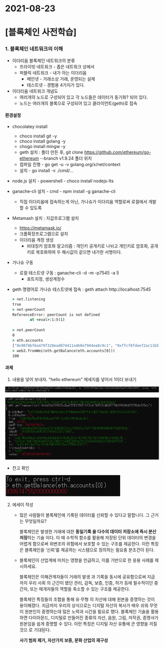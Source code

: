 # 2021-08-23

# [블록체인 사전학습]

### 1. 블록체인 네트워크의 이해

- 이더리움 블록체인 네트워크의 분류
  - 프라이빗 네트워크 - 좁은 네트워크 상에서
  - 퍼블릭 네트워크 - 내가 아는 이더리움
    - 메인넷 - 거래소상 거래, 운영되는 실제
    - 테스트넷 - 경험용 4가지가 있다.
- 이더리움 네트워크 개념도
  - 여러개의 노드로 구성되어 있고 각 노드들은 데이터가 동기화? 되어 있다.
  - 노드는 여러개의 블록으로 구성되어 있고 클라이언트(geth)로 접속



#### 환경설정

- chocolatey install

  - choco install git -y
  - choco install golang -y
  - chogo install mingw -y
  - geth 설치 : 폴더 만든 후, git clone https://github.com/ethereum/go-ethereum --branch v1.9.24 폴더 위치
  - 컴파일 진행 - go get -u -v golang.org/x/net/context
  - 설치 - go install -v ./cmd/...

- node.js 설치 - powershell - choco install nodejs-lts

- ganache-cli 설치 - cmd - npm install -g ganache-cli

  - 직접 이더리움에 접속하는게 아닌, 가나슈가 이더리움 역할로써 로컬에서 개발할 수 있도록

- Metamash 설치 : 지갑프로그램 설치

  - https://metamask.io/
  - 크롬확장프로그램으로 설치
  - 이더리움 계정 생성
    - 비대칭키 암호화 알고리즘 : 개인키 공개키로 나뉘고 개인키로 암호화, 공개키로 복호화하여 두 해시값이 같으면 내가한 서명이다.

- 가나슈 구동

  - 로컬 테스트넷 구동 : ganache-cli -d -m -p7545 -a 5
    - 포트지정, 생성계정수

- geth 명령어로 가나슈 테스트넷에 접속 : geth attach http://localhost:7545

  ```cmd
  > net.listening
  true
  > net-peerCount
  ReferenceError: peerCount is not defined
          at <eval>:1:5(1)
  
  > net.peerCount
  0
  > eth.accounts
  ["0x90f8bf6a479f320ead074411a4b0e7944ea8c9c1", "0xffcf8fdee72ac11b5c542428b35eef5769c409f0", "0x22d491bde2303f2f43325b2108d26f1eaba1e32b", "0xe11ba2b4d45eaed5996cd0823791e0c93114882d", "0xd03ea8624c8c5987235048901fb614fdca89b117"]
  > web3.fromWei(eth.getBalance(eth.accounts[0]))
  100
  ```

  

#### 과제

1. 내용을 넣어 보내자. "hello ethereum" 메세지를 넣어서 1이더 보내기

![image-20210823132247487](2021-08-23[블록체인].assets/image-20210823132247487.png)

![image-20210823133052376](2021-08-23[블록체인].assets/image-20210823133052376.png)

- 잔고 확인

![image-20210823134235995](2021-08-23[블록체인].assets/image-20210823134235995.png)

2. 에세이 작성

   - 많은 사람들이 블록체인에 기록된 데이터를 신뢰할 수 있다고 말합니다. 그 근거는 무엇일까요?

     블록체인은 발생한 거래에 대한 **동일기록 을 다수의 데이터 저장소에 즉시 분산 저장**하는 기술 이다. 이 때 수학적 함수를 활용해 저장된 단위 데이터의 변경을 어렵게 함으로써 위변조의 위험에서 보호할 수 있는 구조를 제공한다. 이런 특징은 블록체인을 ‘신뢰’를 제공하는 시스템으로 정의하는 필요충 분조건이 된다. 

   - 블록체인이 산업계에 미치는 영향을 언급하고, 이를 기반으로 한 응용 사례를 제시하세요.

     블록체인은 이해관계자들이 거래의 발생 과 기록을 동시에 공유함으로써 지금까지 우리 사회 의 근간이 됐던 관리, 감독, 보증, 인증, 허가 등에 필수적이던 중간자, 또는 매개자들의 역할을 축소할 수 있는 구조를 제공한다.

     블록체인 특징들의 조합을 통해 유·무형 의 자산에 대해 원본을 증명하는 것이 용이해졌다. 지금까지 우리의 상식으로는 디지털 자산의 복사가 매우 쉬워 무엇이 원본인지 증명하는데 많은 노력과 시간을 필요로 했다. 블록체인 기술을 활용하면 다이아몬드, 디지털로 만들어진 종류의 자산, 음원, 그림, 저작권, 증명서가 원본임을 쉽게 증명할 수 있다. 이런 특징은 디지털 자산 유통에 큰 영향을 끼칠 것으 로 기대된다. 

     **사기 범죄 제거, 자산가치 보증, 문화 산업의 재구성**
